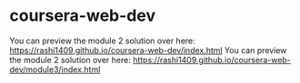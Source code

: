 # coursera-web-dev
You can preview the module 2 solution over here:
https://rashi1409.github.io/coursera-web-dev/index.html
You can preview the module 2 solution over here:
https://rashi1409.github.io/coursera-web-dev/module3/index.html
